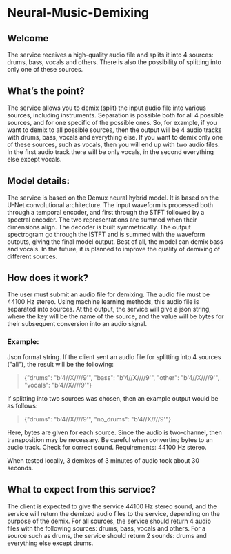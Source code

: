 # Neural-Music-Demixing

## Welcome

The service receives a high-quality audio file and splits it into 4 sources: drums, bass, vocals and others. There is also the possibility of splitting into only one of these sources.

## What’s the point?

The service allows you to demix (split) the input audio file into various sources, including instruments. Separation is possible both for all 4 possible sources, and for one specific of the possible ones. So, for example, if you want to demix to all possible sources, then the output will be 4 audio tracks with drums, bass, vocals and everything else. If you want to demix only one of these sources, such as vocals, then you will end up with two audio files. In the first audio track there will be only vocals, in the second everything else except vocals.

## Model details:

The service is based on the Demux neural hybrid model. It is based on the U-Net convolutional architecture. The input waveform is processed both through a temporal encoder, and first through the STFT followed by a spectral encoder. The two representations are summed when their dimensions align. The decoder is built symmetrically. The output spectrogram go through the ISTFT and is summed with the waveform outputs, giving the final model output. Best of all, the model can demix bass and vocals. In the future, it is planned to improve the quality of demixing of different sources.

## How does it work?

The user must submit an audio file for demixing. The audio file must be 44100 Hz stereo. Using machine learning methods, this audio file is separated into sources. At the output, the service will give a json string, where the key will be the name of the source, and the value will be bytes for their subsequent conversion into an audio signal.

### Example:

Json format string. 
If the client sent an audio file for splitting into 4 sources ("all"), the result will be the following:

> {"drums": "b'4//X////9'", "bass": "b'4//X////9'", "other": "b'4//X////9'", "vocals": "b'4//X////9'"}

If splitting into two sources was chosen, then an example output would be as follows:

> {"drums": "b'4//X////9'", "no_drums": "b'4//X////9'"}

Here, bytes are given for each source. Since the audio is two-channel, then transposition may be necessary. Be careful when converting bytes to an audio track. Check for correct sound. Requirements: 44100 Hz stereo.

When tested locally, 3 demixes of 3 minutes of audio took about 30 seconds.

## What to expect from this service?

The client is expected to give the service 44100 Hz stereo sound, and the service will return the demixed audio files to the service, depending on the purpose of the demix. For all sources, the service should return 4 audio files with the following sources: drums, bass, vocals and others. For a source such as drums, the service should return 2 sounds: drums and everything else except drums.
